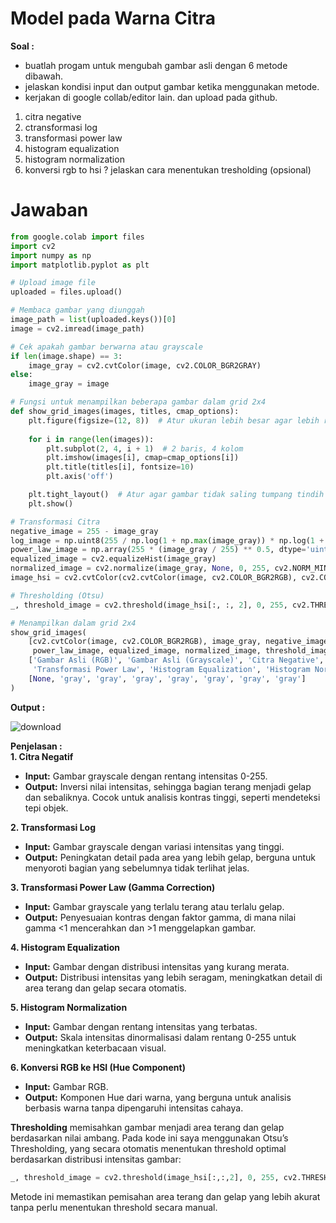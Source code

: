 # Model pada Warna Citra

**Soal :**<br>
- buatlah progam untuk mengubah gambar asli dengan 6 metode dibawah.
- jelaskan kondisi input dan output gambar ketika menggunakan metode.
- kerjakan di google collab/editor lain. dan upload pada github.  

1. citra negative
2. ctransformasi log
3. transformasi power law
4. histogram equalization
5. histogram normalization
6. konversi rgb to hsi ? jelaskan cara menentukan tresholding (opsional)

 # Jawaban

```python
from google.colab import files
import cv2
import numpy as np
import matplotlib.pyplot as plt

# Upload image file
uploaded = files.upload()

# Membaca gambar yang diunggah
image_path = list(uploaded.keys())[0]
image = cv2.imread(image_path)

# Cek apakah gambar berwarna atau grayscale
if len(image.shape) == 3:
    image_gray = cv2.cvtColor(image, cv2.COLOR_BGR2GRAY)
else:
    image_gray = image

# Fungsi untuk menampilkan beberapa gambar dalam grid 2x4
def show_grid_images(images, titles, cmap_options):
    plt.figure(figsize=(12, 8))  # Atur ukuran lebih besar agar lebih rapi
    
    for i in range(len(images)):
        plt.subplot(2, 4, i + 1)  # 2 baris, 4 kolom
        plt.imshow(images[i], cmap=cmap_options[i])
        plt.title(titles[i], fontsize=10)
        plt.axis('off')

    plt.tight_layout()  # Atur agar gambar tidak saling tumpang tindih
    plt.show()

# Transformasi Citra
negative_image = 255 - image_gray
log_image = np.uint8(255 / np.log(1 + np.max(image_gray)) * np.log(1 + image_gray.astype(np.float32)))
power_law_image = np.array(255 * (image_gray / 255) ** 0.5, dtype='uint8')
equalized_image = cv2.equalizeHist(image_gray)
normalized_image = cv2.normalize(image_gray, None, 0, 255, cv2.NORM_MINMAX)
image_hsi = cv2.cvtColor(cv2.cvtColor(image, cv2.COLOR_BGR2RGB), cv2.COLOR_RGB2HSV)

# Thresholding (Otsu)
_, threshold_image = cv2.threshold(image_hsi[:, :, 2], 0, 255, cv2.THRESH_BINARY + cv2.THRESH_OTSU)

# Menampilkan dalam grid 2x4
show_grid_images(
    [cv2.cvtColor(image, cv2.COLOR_BGR2RGB), image_gray, negative_image, log_image, 
     power_law_image, equalized_image, normalized_image, threshold_image], 
    ['Gambar Asli (RGB)', 'Gambar Asli (Grayscale)', 'Citra Negative', 'Transformasi Log', 
     'Transformasi Power Law', 'Histogram Equalization', 'Histogram Normalization', 'Thresholding Otsu'],
    [None, 'gray', 'gray', 'gray', 'gray', 'gray', 'gray', 'gray']
)

```
**Output :** <br>

![download](https://github.com/user-attachments/assets/d6e5a9c1-bcfd-4d58-8c15-07aed1628bb3)


**Penjelasan :** <br>
**1. Citra Negatif<br>**
- **Input:** Gambar grayscale dengan rentang intensitas 0-255.<br>
- **Output:** Inversi nilai intensitas, sehingga bagian terang menjadi gelap dan sebaliknya. Cocok untuk analisis kontras tinggi, seperti mendeteksi tepi objek.

**2. Transformasi Log<br>**
- **Input:** Gambar grayscale dengan variasi intensitas yang tinggi.<br>
- **Output:** Peningkatan detail pada area yang lebih gelap, berguna untuk menyoroti bagian yang sebelumnya tidak terlihat jelas.

**3. Transformasi Power Law (Gamma Correction)<br>**
- **Input:** Gambar grayscale yang terlalu terang atau terlalu gelap.<br>
- **Output:** Penyesuaian kontras dengan faktor gamma, di mana nilai gamma <1 mencerahkan dan >1 menggelapkan gambar.

**4. Histogram Equalization<br>**
- **Input:** Gambar dengan distribusi intensitas yang kurang merata.<br>
- **Output:** Distribusi intensitas yang lebih seragam, meningkatkan detail di area terang dan gelap secara otomatis.

**5. Histogram Normalization<br>**
- **Input:** Gambar dengan rentang intensitas yang terbatas.<br>
- **Output:** Skala intensitas dinormalisasi dalam rentang 0-255 untuk meningkatkan keterbacaan visual.

**6. Konversi RGB ke HSI (Hue Component)<br>**
- **Input:** Gambar RGB.<br>
- **Output:** Komponen Hue dari warna, yang berguna untuk analisis berbasis warna tanpa dipengaruhi intensitas cahaya.

**Thresholding** memisahkan gambar menjadi area terang dan gelap berdasarkan nilai ambang. Pada kode ini saya menggunakan Otsu’s Thresholding, yang secara otomatis menentukan threshold optimal berdasarkan distribusi intensitas gambar:

```python
_, threshold_image = cv2.threshold(image_hsi[:,:,2], 0, 255, cv2.THRESH_BINARY + cv2.THRESH_OTSU)
```
Metode ini memastikan pemisahan area terang dan gelap yang lebih akurat tanpa perlu menentukan threshold secara manual.
